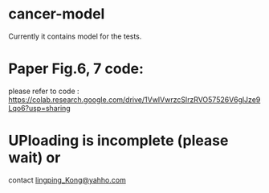 # cancer-model
Currently it contains model for the tests.

# Paper Fig.6, 7 code:
please refer to code : https://colab.research.google.com/drive/1VwIVwrzcSlrzRVO57526V6glJze9Lqo6?usp=sharing

# UPloading is incomplete (please wait) or 
contact lingping_Kong@yahho.com
